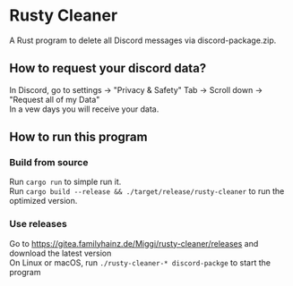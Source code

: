 # Rusty Cleaner

A Rust program to delete all Discord messages via discord-package.zip.

## How to request your discord data?

In Discord, go to settings -> "Privacy & Safety" Tab -> Scroll down -> "Request all of my Data"  
In a vew days you will receive your data.

## How to run this program

### Build from source

Run `cargo run` to simple run it.  
Run `cargo build --release && ./target/release/rusty-cleaner` to run the optimized version.

### Use releases

Go to https://gitea.familyhainz.de/Miggi/rusty-cleaner/releases and download the latest version  
On Linux or macOS, run `./rusty-cleaner-* discord-packge` to start the program